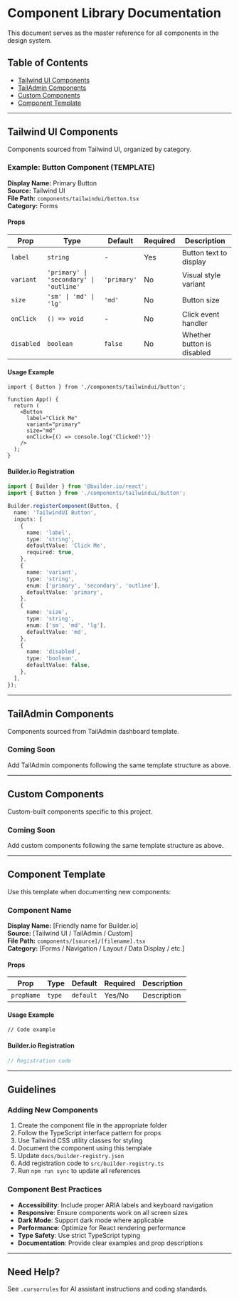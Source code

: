 # Component Library Documentation

This document serves as the master reference for all components in the design system.

## Table of Contents

- [Tailwind UI Components](#tailwind-ui-components)
- [TailAdmin Components](#tailadmin-components)
- [Custom Components](#custom-components)
- [Component Template](#component-template)

---

## Tailwind UI Components

Components sourced from Tailwind UI, organized by category.

### Example: Button Component (TEMPLATE)

**Display Name:** Primary Button  
**Source:** Tailwind UI  
**File Path:** `components/tailwindui/button.tsx`  
**Category:** Forms

#### Props

| Prop | Type | Default | Required | Description |
|------|------|---------|----------|-------------|
| `label` | `string` | - | Yes | Button text to display |
| `variant` | `'primary' \| 'secondary' \| 'outline'` | `'primary'` | No | Visual style variant |
| `size` | `'sm' \| 'md' \| 'lg'` | `'md'` | No | Button size |
| `onClick` | `() => void` | - | No | Click event handler |
| `disabled` | `boolean` | `false` | No | Whether button is disabled |

#### Usage Example

```tsx
import { Button } from './components/tailwindui/button';

function App() {
  return (
    <Button 
      label="Click Me" 
      variant="primary"
      size="md"
      onClick={() => console.log('Clicked!')}
    />
  );
}
```

#### Builder.io Registration

```typescript
import { Builder } from '@builder.io/react';
import { Button } from './components/tailwindui/button';

Builder.registerComponent(Button, {
  name: 'TailwindUI Button',
  inputs: [
    {
      name: 'label',
      type: 'string',
      defaultValue: 'Click Me',
      required: true,
    },
    {
      name: 'variant',
      type: 'string',
      enum: ['primary', 'secondary', 'outline'],
      defaultValue: 'primary',
    },
    {
      name: 'size',
      type: 'string',
      enum: ['sm', 'md', 'lg'],
      defaultValue: 'md',
    },
    {
      name: 'disabled',
      type: 'boolean',
      defaultValue: false,
    },
  ],
});
```

---

## TailAdmin Components

Components sourced from TailAdmin dashboard template.

### Coming Soon

Add TailAdmin components following the same template structure as above.

---

## Custom Components

Custom-built components specific to this project.

### Coming Soon

Add custom components following the same template structure as above.

---

## Component Template

Use this template when documenting new components:

### Component Name

**Display Name:** [Friendly name for Builder.io]  
**Source:** [Tailwind UI / TailAdmin / Custom]  
**File Path:** `components/[source]/[filename].tsx`  
**Category:** [Forms / Navigation / Layout / Data Display / etc.]

#### Props

| Prop | Type | Default | Required | Description |
|------|------|---------|----------|-------------|
| `propName` | `type` | `default` | Yes/No | Description |

#### Usage Example

```tsx
// Code example
```

#### Builder.io Registration

```typescript
// Registration code
```

---

## Guidelines

### Adding New Components

1. Create the component file in the appropriate folder
2. Follow the TypeScript interface pattern for props
3. Use Tailwind CSS utility classes for styling
4. Document the component using this template
5. Update `docs/builder-registry.json`
6. Add registration code to `src/builder-registry.ts`
7. Run `npm run sync` to update all references

### Component Best Practices

- **Accessibility**: Include proper ARIA labels and keyboard navigation
- **Responsive**: Ensure components work on all screen sizes
- **Dark Mode**: Support dark mode where applicable
- **Performance**: Optimize for React rendering performance
- **Type Safety**: Use strict TypeScript typing
- **Documentation**: Provide clear examples and prop descriptions

---

## Need Help?

See `.cursorrules` for AI assistant instructions and coding standards.

